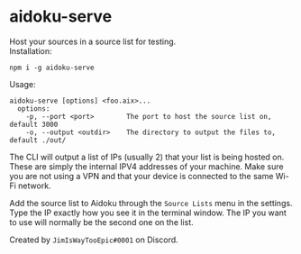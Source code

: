 # aidoku-serve
Host your sources in a source list for testing.  
Installation:
```
npm i -g aidoku-serve
```
Usage:  
```
aidoku-serve [options] <foo.aix>...
  options:
    -p, --port <port>        The port to host the source list on, default 3000
    -o, --output <outdir>    The directory to output the files to, default ./out/
```
The CLI will output a list of IPs (usually 2) that your list is being hosted on. These are simply the internal IPV4 addresses of your machine. Make sure you are not using a VPN and that your device is connected to the same Wi-Fi network.  

Add the source list to Aidoku through the `Source Lists` menu in the settings. Type the IP exactly how you see it in the terminal window. The IP you want to use will normally be the second one on the list.

Created by `JimIsWayTooEpic#0001` on Discord.

